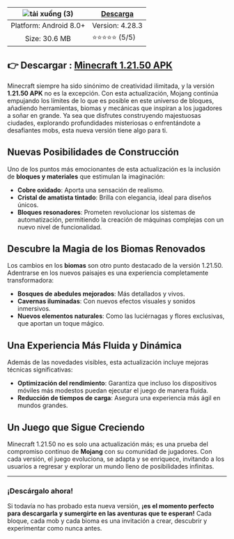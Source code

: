 |![tải xuống (3)](https://github.com/user-attachments/assets/6754f3ac-4180-419d-aab9-dba5fcbd08be)  | [Descarga](https://apktodo.net/es/)   |
|:-------------------------------------------------:|-----------------------|
| Platform: Android 8.0+                       | Version: 4.28.3     |
| Size: 30.6 MB                                  | ⭐️⭐️⭐️⭐️⭐️ (5/5) |

##   👉 Descargar :  [Minecraft 1.21.50 APK](https://apktodo.net/es/minecraft-1-21-50/)

 

Minecraft siempre ha sido sinónimo de creatividad ilimitada, y la versión **1.21.50 APK** no es la excepción. Con esta actualización, Mojang continúa empujando los límites de lo que es posible en este universo de bloques, añadiendo herramientas, biomas y mecánicas que inspiran a los jugadores a soñar en grande. Ya sea que disfrutes construyendo majestuosas ciudades, explorando profundidades misteriosas o enfrentándote a desafiantes mobs, esta nueva versión tiene algo para ti.

## Nuevas Posibilidades de Construcción

Uno de los puntos más emocionantes de esta actualización es la inclusión de **bloques y materiales** que estimulan la imaginación:

- **Cobre oxidado**: Aporta una sensación de realismo.
- **Cristal de amatista tintado**: Brilla con elegancia, ideal para diseños únicos.
- **Bloques resonadores**: Prometen revolucionar los sistemas de automatización, permitiendo la creación de máquinas complejas con un nuevo nivel de funcionalidad.

## Descubre la Magia de los Biomas Renovados

Los cambios en los **biomas** son otro punto destacado de la versión 1.21.50. Adentrarse en los nuevos paisajes es una experiencia completamente transformadora:

- **Bosques de abedules mejorados**: Más detallados y vivos.
- **Cavernas iluminadas**: Con nuevos efectos visuales y sonidos inmersivos.
- **Nuevos elementos naturales**: Como las luciérnagas y flores exclusivas, que aportan un toque mágico.

## Una Experiencia Más Fluida y Dinámica

Además de las novedades visibles, esta actualización incluye mejoras técnicas significativas:

- **Optimización del rendimiento**: Garantiza que incluso los dispositivos móviles más modestos puedan ejecutar el juego de manera fluida.
- **Reducción de tiempos de carga**: Asegura una experiencia más ágil en mundos grandes.

## Un Juego que Sigue Creciendo

Minecraft 1.21.50 no es solo una actualización más; es una prueba del compromiso continuo de **Mojang** con su comunidad de jugadores. Con cada versión, el juego evoluciona, se adapta y se enriquece, invitando a los usuarios a regresar y explorar un mundo lleno de posibilidades infinitas.

---

### ¡Descárgalo ahora!

Si todavía no has probado esta nueva versión, **¡es el momento perfecto para descargarla y sumergirte en las aventuras que te esperan!** Cada bloque, cada mob y cada bioma es una invitación a crear, descubrir y experimentar como nunca antes.
